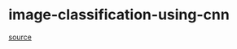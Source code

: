 # image-classification-using-cnn

[source](https://www.kaggle.com/datasets/ubitquitin/geolocation-geoguessr-images-50k)